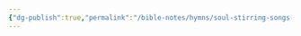 ```yaml
---
{"dg-publish":true,"permalink":"/bible-notes/hymns/soul-stirring-songs-and-hymns/in-times-like-these/","title":"In Times Like These","created":"","updated":""}
---
```



